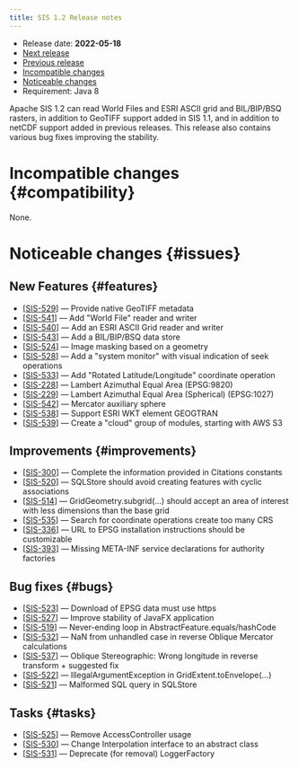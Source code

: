 ```yaml
---
title: SIS 1.2 Release notes
---
```


* Release date: **2022-05-18**
* [Next release](1.3.html)
* [Previous release](1.1.html)
* [Incompatible changes](#compatibility)
* [Noticeable changes](#issues)
* Requirement: Java 8

Apache SIS 1.2 can read World Files and ESRI ASCII grid and BIL/BIP/BSQ rasters,
in addition to GeoTIFF support added in SIS 1.1,
and in addition to netCDF support added in previous releases.
This release also contains various bug fixes improving the stability.

# Incompatible changes    {#compatibility}

None.

# Noticeable changes    {#issues}

## New Features    {#features}
* [[SIS-529](https://issues.apache.org/jira/browse/SIS-529)] — Provide native GeoTIFF metadata
* [[SIS-541](https://issues.apache.org/jira/browse/SIS-541)] — Add "World File" reader and writer
* [[SIS-540](https://issues.apache.org/jira/browse/SIS-540)] — Add an ESRI ASCII Grid reader and writer
* [[SIS-543](https://issues.apache.org/jira/browse/SIS-543)] — Add a BIL/BIP/BSQ data store
* [[SIS-524](https://issues.apache.org/jira/browse/SIS-524)] — Image masking based on a geometry
* [[SIS-528](https://issues.apache.org/jira/browse/SIS-528)] — Add a "system monitor" with visual indication of seek operations
* [[SIS-533](https://issues.apache.org/jira/browse/SIS-533)] — Add "Rotated Latitude/Longitude" coordinate operation
* [[SIS-228](https://issues.apache.org/jira/browse/SIS-228)] — Lambert Azimuthal Equal Area (EPSG:9820)
* [[SIS-229](https://issues.apache.org/jira/browse/SIS-229)] — Lambert Azimuthal Equal Area (Spherical) (EPSG:1027)
* [[SIS-542](https://issues.apache.org/jira/browse/SIS-542)] — Mercator auxiliary sphere
* [[SIS-538](https://issues.apache.org/jira/browse/SIS-538)] — Support ESRI WKT element GEOGTRAN
* [[SIS-539](https://issues.apache.org/jira/browse/SIS-539)] — Create a "cloud" group of modules, starting with AWS S3

## Improvements    {#improvements}
* [[SIS-300](https://issues.apache.org/jira/browse/SIS-300)] — Complete the information provided in Citations constants
* [[SIS-520](https://issues.apache.org/jira/browse/SIS-520)] — SQLStore should avoid creating features with cyclic associations
* [[SIS-514](https://issues.apache.org/jira/browse/SIS-514)] — GridGeometry.subgrid(…) should accept an area of interest with less dimensions than the base grid
* [[SIS-535](https://issues.apache.org/jira/browse/SIS-535)] — Search for coordinate operations create too many CRS
* [[SIS-336](https://issues.apache.org/jira/browse/SIS-336)] — URL to EPSG installation instructions should be customizable
* [[SIS-393](https://issues.apache.org/jira/browse/SIS-393)] — Missing META-INF service declarations for authority factories

## Bug fixes    {#bugs}
* [[SIS-523](https://issues.apache.org/jira/browse/SIS-523)] — Download of EPSG data must use https
* [[SIS-527](https://issues.apache.org/jira/browse/SIS-527)] — Improve stability of JavaFX application
* [[SIS-519](https://issues.apache.org/jira/browse/SIS-519)] — Never-ending loop in AbstractFeature.equals/hashCode
* [[SIS-532](https://issues.apache.org/jira/browse/SIS-532)] — NaN from unhandled case in reverse Oblique Mercator calculations
* [[SIS-537](https://issues.apache.org/jira/browse/SIS-537)] — Oblique Stereographic: Wrong longitude in reverse transform + suggested fix
* [[SIS-522](https://issues.apache.org/jira/browse/SIS-522)] — IllegalArgumentException in GridExtent.toEnvelope(…)
* [[SIS-521](https://issues.apache.org/jira/browse/SIS-521)] — Malformed SQL query in SQLStore

## Tasks    {#tasks}
* [[SIS-525](https://issues.apache.org/jira/browse/SIS-525)] — Remove AccessController usage
* [[SIS-530](https://issues.apache.org/jira/browse/SIS-530)] — Change Interpolation interface to an abstract class
* [[SIS-531](https://issues.apache.org/jira/browse/SIS-531)] — Deprecate (for removal) LoggerFactory
